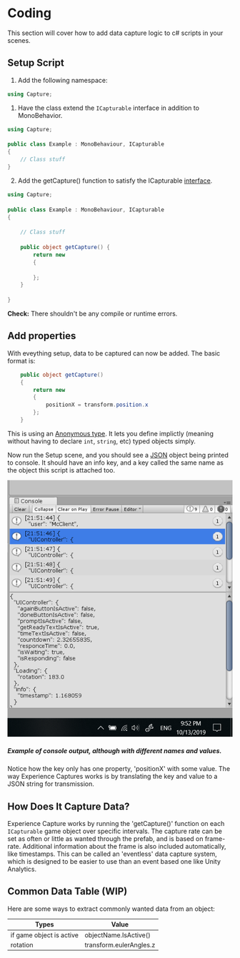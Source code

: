 # Coding

This section will cover how to add data capture logic to c# scripts in your scenes.

## Setup Script

1. Add the following namespace:

```csharp
using Capture;
```

1. Have the class extend the `ICapturable` interface in addition to MonoBehavior.

```csharp
using Capture;

public class Example : MonoBehaviour, ICapturable
{
	// Class stuff
}
```

2. Add the getCapture() function to satisfy the ICapturable [interface](https://docs.microsoft.com/en-us/dotnet/csharp/language-reference/keywords/interface).

```csharp
using Capture;

public class Example : MonoBehaviour, ICapturable
{

	// Class stuff
	
    public object getCapture() {
        return new 
        {
            
        };
    }

}
```

**Check:** There shouldn't be any compile or runtime errors.

## Add properties 

With eveything setup, data to be captured can now be added. The basic format is:

```csharp
    public object getCapture()
    {
        return new
        {
            positionX = transform.position.x
        };
    }
```
This is using an [Anonymous type](https://docs.microsoft.com/en-us/dotnet/csharp/programming-guide/classes-and-structs/anonymous-types).
It lets you define implictly (meaning without having to declare `int`, `string`, etc) typed objects simply.

Now run the Setup scene, and you should see a [JSON](https://www.newtonsoft.com/json) object
being printed to console. It should have an info key, and a key called the same name as the
object this script is attached too. 

![Example console](images/console.png)

##### Example of console output, although with different names and values. 

Notice how the key only has one property, 'positionX' with some value. 
The way Experience Captures works is by translating the key and value to a JSON string 
for transmission. 

## How Does It Capture Data?

Experience Capture works by running the 'getCapture()' function on each `ICapturable`
game object over specific intervals. The capture rate can be set as often or little 
as wanted through the prefab, and is based on frame-rate. Additional information 
about the frame is also included automatically, like timestamps. This can be called 
an 'eventless' data capture system, which is designed to be easier to use than
an event based one like Unity Analytics. 

## Common Data Table (WIP)

Here are some ways to extract commonly wanted data from an object:

| Types  | Value |
| ------------- | ------------- |
| if game object is active  | objectName.IsActive()  |
| rotation | transform.eulerAngles.z |
